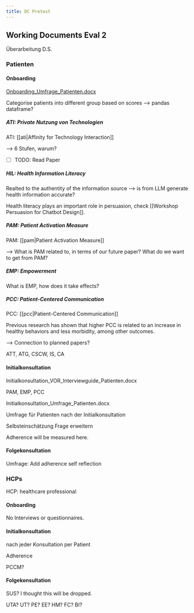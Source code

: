 ```yaml
---
title: DC Pretest
---
```


## Working Documents Eval 2

Überarbeitung D.S.

### Patienten

#### Onboarding

[Onboarding_Umfrage_Patienten.docx](https://uzh.sharepoint.com/:w:/r/sites/DigitalCompanion-IMRG/Shared%20Documents/General/Working%20Documents%20Eval%202/%C3%9Cberarbeitung%20Dario/Patienten/Onboarding_Umfrage_Patienten.docx?d=wa0d755050c6c43f8a0b206b2c57a5aba&csf=1&web=1&e=Um8w3a)

Categorise patients into different group based on scores --> pandas dataframe?

##### ATI: Private Nutzung von Technologien

ATI: [[ati|Affinity for Technology Interaction]]

--> 6 Stufen, warum?

- [ ] TODO: Read Paper

##### HIL: Health Information Literacy

Realted to the authentity of the information source --> is from LLM generate health information accurate?

Health literacy plays an important role in persuasion, check [[Workshop Persuasion for Chatbot Design]].

##### PAM: Patient Activation Measure

PAM: [[pam|Patient Activation Measure]]

--> What is PAM related to, in terms of our future paper?
What do we want to get from PAM?

##### EMP: Empowerment

What is EMP, how does it take effects?

##### PCC: Patient-Centered Communication

PCC: [[pcc|Patient-Centered Communication]]

Previous research has shown that higher PCC is related to an increase in healthy behaviors and less morbidity, among other outcomes.

--> Connection to planned papers?

ATT, ATG, CSCW, IS, CA


#### Initialkonsultation

Initialkonsultation_VOR_Interviewguide_Patienten.docx

PAM, EMP, PCC

Initialkonsultation_Umfrage_Patienten.docx

Umfrage für Patienten nach der Initialkonsultation

Selbsteinschätzung Frage erweitern

Adherence will be measured here.


#### Folgekonsultation

Umfrage: Add adherence self reflection


### HCPs

HCP: healthcare professional

#### Onboarding

No Interviews or questionnaires.

#### Initialkonsultation

nach jeder Konsultation per Patient

Adherence

PCCM?

#### Folgekonsultation

SUS? I thought this will be dropped.

UTA? UT? PE? EE? HM? FC? BI?

